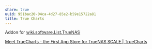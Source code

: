 ```yaml
---
share: true
uuid: 951bac20-04ca-4d27-85e2-b59e15722a81
title: True Charts
---
```

Addon for [wiki.software.List.TrueNAS](../dentropydaemon-wiki/Software/List/TrueNAS)

[Meet TrueCharts - the First App Store for TrueNAS SCALE | TrueCharts](https://truecharts.org/blog/Meet%20TrueCharts%20-%20the%20First%20App%20Store%20for%20TrueNAS%20SCALE/)